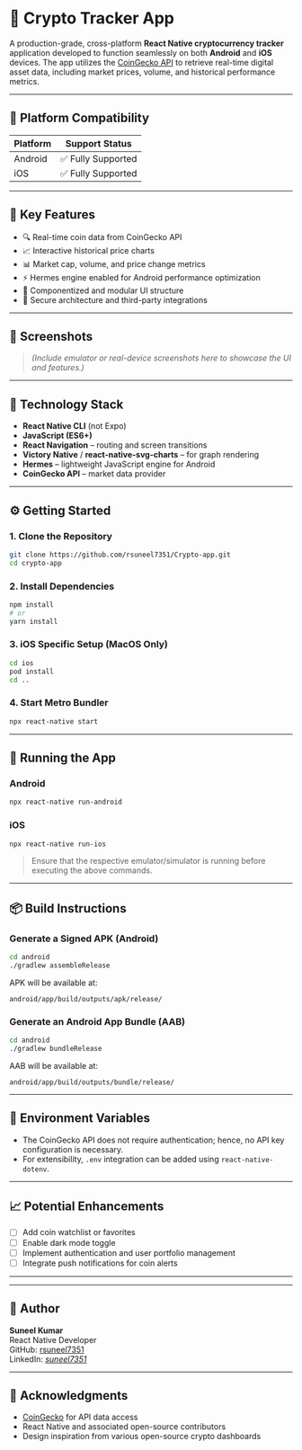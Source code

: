 # 💸 Crypto Tracker App

A production-grade, cross-platform **React Native cryptocurrency tracker** application developed to function seamlessly on both **Android** and **iOS** devices. The app utilizes the [CoinGecko API](https://www.coingecko.com/en/api) to retrieve real-time digital asset data, including market prices, volume, and historical performance metrics.

---

## 📱 Platform Compatibility

| Platform | Support Status |
|----------|----------------|
| Android  | ✅ Fully Supported |
| iOS      | ✅ Fully Supported |

---

## 🚀 Key Features

- 🔍 Real-time coin data from CoinGecko API
- 📈 Interactive historical price charts
- 📊 Market cap, volume, and price change metrics
- ⚡ Hermes engine enabled for Android performance optimization
- 🧩 Componentized and modular UI structure
- 🔐 Secure architecture and third-party integrations

---

## 📸 Screenshots

> *(Include emulator or real-device screenshots here to showcase the UI and features.)*

---

## 🧰 Technology Stack

- **React Native CLI** (not Expo)
- **JavaScript (ES6+)**
- **React Navigation** – routing and screen transitions
- **Victory Native** / **react-native-svg-charts** – for graph rendering
- **Hermes** – lightweight JavaScript engine for Android
- **CoinGecko API** – market data provider

---

## ⚙️ Getting Started

### 1. Clone the Repository

```bash
git clone https://github.com/rsuneel7351/Crypto-app.git
cd crypto-app
```

### 2. Install Dependencies

```bash
npm install
# or
yarn install
```

### 3. iOS Specific Setup (MacOS Only)

```bash
cd ios
pod install
cd ..
```

### 4. Start Metro Bundler

```bash
npx react-native start
```

---

## 📱 Running the App

### Android

```bash
npx react-native run-android
```

### iOS

```bash
npx react-native run-ios
```

> Ensure that the respective emulator/simulator is running before executing the above commands.

---

## 📦 Build Instructions

### Generate a Signed APK (Android)

```bash
cd android
./gradlew assembleRelease
```

APK will be available at:
```
android/app/build/outputs/apk/release/
```

### Generate an Android App Bundle (AAB)

```bash
cd android
./gradlew bundleRelease
```

AAB will be available at:
```
android/app/build/outputs/bundle/release/
```

---

## 🔐 Environment Variables

- The CoinGecko API does not require authentication; hence, no API key configuration is necessary.
- For extensibility, `.env` integration can be added using `react-native-dotenv`.

---

## 📈 Potential Enhancements

- [ ] Add coin watchlist or favorites
- [ ] Enable dark mode toggle
- [ ] Implement authentication and user portfolio management
- [ ] Integrate push notifications for coin alerts

---


---

## 👤 Author

**Suneel Kumar**  
React Native Developer  
GitHub: [rsuneel7351](https://github.com/rsuneel7351)  
LinkedIn: *[suneel7351](https://www.linkedin.com/in/suneel7351/)*

---

## 📢 Acknowledgments

- [CoinGecko](https://coingecko.com) for API data access
- React Native and associated open-source contributors
- Design inspiration from various open-source crypto dashboards
